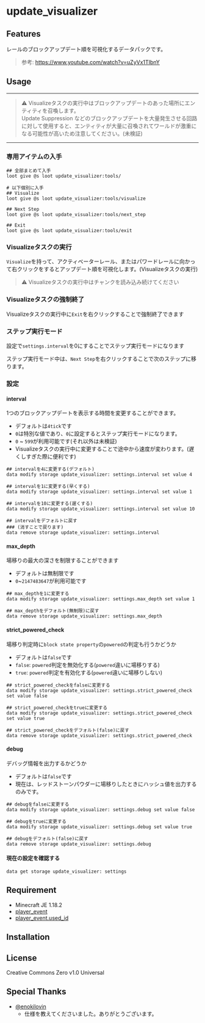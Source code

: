 update_visualizer
==

## Features

レールのブロックアップデート順を可視化するデータパックです。

> 参考: https://www.youtube.com/watch?v=uZyVx1TIbnY

## Usage

---

> ⚠ Visualizeタスクの実行中はブロックアップデートのあった場所にエンティティを召喚します。  
>    Update Suppression などのブロックアップデートを大量発生させる回路に対して使用すると、エンティティが大量に召喚されてワールドが激重になる可能性が高いため注意してください。(未検証)

---

### 専用アイテムの入手

```mcfunction
## 全部まとめて入手
loot give @s loot update_visualizer:tools/

# 以下個別に入手
## Visualize
loot give @s loot update_visualizer:tools/visualize

## Next Step
loot give @s loot update_visualizer:tools/next_step

## Exit
loot give @s loot update_visualizer:tools/exit
```

### Visualizeタスクの実行

`Visualize`を持って、アクティベーターレール、またはパワードレールに向かって右クリックをするとアップデート順を可視化します。(Visualizeタスクの実行)
> ⚠ Visualizeタスクの実行中はチャンクを読み込み続けてください

### Visualizeタスクの強制終了

Visualizeタスクの実行中に`Exit`を右クリックすることで強制終了できます

### ステップ実行モード

設定で`settings.interval`を0にすることでステップ実行モードになります

ステップ実行モード中は、`Next Step`を右クリックすることで次のステップに移ります。

### 設定

#### interval

1つのブロックアップデートを表示する時間を変更することができます。

- デフォルトは`4tick`です
- `0`は特別な値であり、`0`に設定するとステップ実行モードになります。
- `0` ~ `599`が利用可能です(それ以外は未検証)
- Visualizeタスクの実行中に変更することで途中から速度が変わります。(遅くしすぎた際に便利です)

```mcfunction
## intervalを4に変更する(デフォルト)
data modify storage update_visualizer: settings.interval set value 4

## intervalを1に変更する(早くする)
data modify storage update_visualizer: settings.interval set value 1

## intervalを10に変更する(遅くする)
data modify storage update_visualizer: settings.interval set value 10

## intervalをデフォルトに戻す
### (消すことで戻ります)
data remove storage update_visualizer: settings.interval
```

#### max_depth

場移りの最大の深さを制限することができます

- デフォルトは無制限です
- `0`~`2147483647`が利用可能です

```mcfunction
## max_depthを1に変更する
data modify storage update_visualizer: settings.max_depth set value 1

## max_depthをデフォルト(無制限)に戻す
data remove storage update_visualizer: settings.max_depth
```

#### strict_powered_check

場移り判定時に`block state property`の`powered`の判定も行うかどうか

- デフォルトは`false`です
- `false`: `powered`判定を無効化する(`powered`違いに場移りする)
- `true`: `powered`判定を有効化する(`powered`違いに場移りしない)

```mcfunction
## strict_powered_checkをfalseに変更する
data modify storage update_visualizer: settings.strict_powered_check set value false

## strict_powered_checkをtrueに変更する
data modify storage update_visualizer: settings.strict_powered_check set value true

## strict_powered_checkをデフォルト(false)に戻す
data remove storage update_visualizer: settings.strict_powered_check
```

#### debug

デバッグ情報を出力するかどうか

- デフォルトは`false`です
- 現在は、レッドストーンパウダーに場移りしたときにハッシュ値を出力するのみです。

```mcfunction
## debugをfalseに変更する
data modify storage update_visualizer: settings.debug set value false

## debugをtrueに変更する
data modify storage update_visualizer: settings.debug set value true

## debugをデフォルト(false)に戻す
data remove storage update_visualizer: settings.debug
```

#### 現在の設定を確認する

```mcfunction
data get storage update_visualizer: settings
```

## Requirement

- Minecraft JE 1.18.2
- [player_event](https://github.com/a-happin/player_event)
- [player_event.used_id](https://github.com/a-happin/player_event.used_id)

## Installation

## License
Creative Commons Zero v1.0 Universal

## Special Thanks

- [@enokilovin](https://twitter.com/enokilovin)
  - 仕様を教えてくださいました。ありがとうございます。
